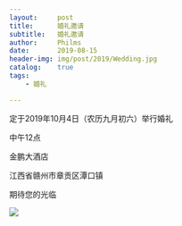 ```yaml
---
layout:     post
title:      婚礼邀请
subtitle:   婚礼邀请
author:     Philms
date:       2019-08-15
header-img: img/post/2019/Wedding.jpg
catalog: 	true
tags:
    - 婚礼 

---
```


定于2019年10月4日（农历九月初六）举行婚礼

中午12点

金鹏大酒店

江西省赣州市章贡区潭口镇

期待您的光临

![](https://dm2301files.storage.live.com/y4p6dhhr4o2IeUSgvhsNFwV3NrnBDQnLWOpudFPuI4liZPjs_boW-d2lRBLheVTphDzwt0TpyGu57rGp0pn37RfZSeHjdqD--Elfj7Y8lXH-fewS8mT38BZNyuAdEaPsijZizvgNwy4z9vqK-HoBzi8QQ6rQpMs-rjAWUpCGUm9Od3Nyh6D5-7DTg1tyZj1P7Tv/1K6A0403.jpg?psid=1&width=404&height=605)
